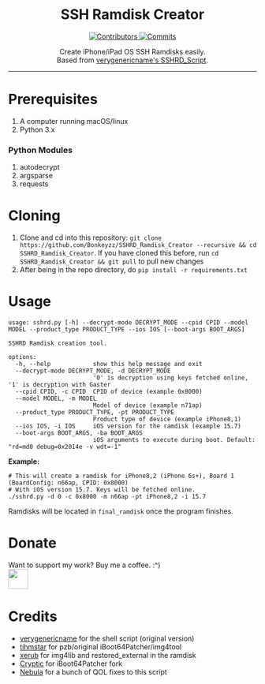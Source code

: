 <h1 align="center">SSH Ramdisk Creator</h1>

<p align="center">
  <a href="https://github.com/Bonkeyzz/SSHRD_Script_bonk/graphs/contributors" target="_blank">
    <img src="https://img.shields.io/github/contributors/verygenericname/SSHRD_Script.svg" alt="Contributors">
  </a>
  <a href="https://github.com/Bonkeyzz/SSHRD_Script_bonk/commits/main" target="_blank">
    <img src="https://img.shields.io/github/commit-activity/w/verygenericname/SSHRD_Script.svg" alt="Commits">
  </a>
</p>

<p align="center">
Create iPhone/iPad OS SSH Ramdisks easily.</br>
Based from <a href="https://github.com/verygenericname/SSHRD_Script">verygenericname's SSHRD_Script</a>.
</p>

---

# Prerequisites

1. A computer running macOS/linux
2. Python 3.x

### Python Modules
1. autodecrypt
2. argsparse
3. requests

# Cloning

1. Clone and cd into this repository: `git clone https://github.com/Bonkeyzz/SSHRD_Ramdisk_Creator --recursive && cd SSHRD_Ramdisk_Creator`.
If you have cloned this before, run `cd SSHRD_Ramdisk_Creator && git pull` to pull new changes
2. After being in the repo directory, do `pip install -r requirements.txt`

# Usage
```shell
usage: sshrd.py [-h] --decrypt-mode DECRYPT_MODE --cpid CPID --model MODEL --product_type PRODUCT_TYPE --ios IOS [--boot-args BOOT_ARGS]

SSHRD Ramdisk creation tool.

options:
  -h, --help            show this help message and exit
  --decrypt-mode DECRYPT_MODE, -d DECRYPT_MODE
                        '0' is decryption using keys fetched online, '1' is decryption with Gaster
  --cpid CPID, -c CPID  CPID of device (example 0x8000)
  --model MODEL, -m MODEL
                        Model of device (example n71ap)
  --product_type PRODUCT_TYPE, -pt PRODUCT_TYPE
                        Product type of device (example iPhone8,1)
  --ios IOS, -i IOS     iOS version for the ramdisk (example 15.7)
  --boot-args BOOT_ARGS, -ba BOOT_ARGS
                        iOS arguments to execute during boot. Default: "rd=md0 debug=0x2014e -v wdt=-1"
```
**Example:**
```shell
# This will create a ramdisk for iPhone8,2 (iPhone 6s+), Board 1 (BoardConfig: n66ap, CPID: 0x8000)
# With iOS version 15.7. Keys will be fetched online.
./sshrd.py -d 0 -c 0x8000 -m n66ap -pt iPhone8,2 -i 15.7
```
Ramdisks will be located in `final_ramdisk` once the program finishes.

# Donate
Want to support my work? Buy me a coffee. :^)
<a href="https://paypal.me/bonkeyzz"></br>
<img src="https://raw.githubusercontent.com/andreostrovsky/donate-with-paypal/master/blue.svg" height="40"></a>

# Credits
- [verygenericname](https://github.com/verygenericname) for the shell script (original version)
- [tihmstar](https://github.com/tihmstar) for pzb/original iBoot64Patcher/img4tool
- [xerub](https://github.com/xerub) for img4lib and restored_external in the ramdisk
- [Cryptic](https://github.com/Cryptiiiic) for iBoot64Patcher fork
- [Nebula](https://github.com/itsnebulalol) for a bunch of QOL fixes to this script

